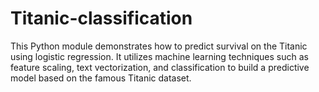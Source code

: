 # Titanic-classification
This Python module demonstrates how to predict survival on the Titanic using logistic regression. It utilizes machine learning techniques such as feature scaling, text vectorization, and classification to build a predictive model based on the famous Titanic dataset.
